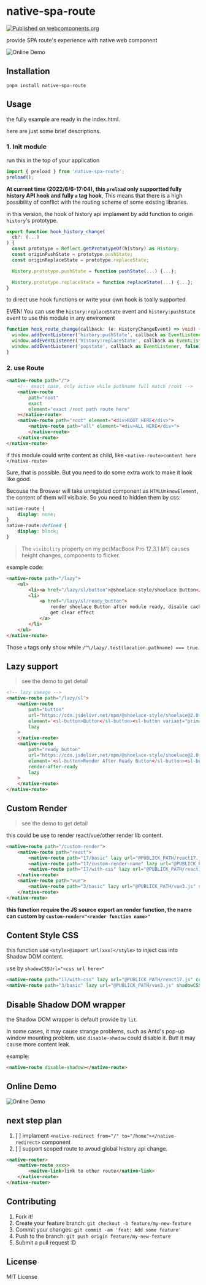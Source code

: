 # native-spa-route

[![Published on webcomponents.org](https://img.shields.io/badge/webcomponents.org-published-blue.svg)](https://www.webcomponents.org/element/owner/native-spa-route)

provide SPA route's experience with native web component

![Online Demo]([https://](https://native-spa-route.vercel.app/))

## Installation

`pnpm install native-spa-route`

## Usage

the fully example are ready in the index.html.

here are just some brief descriptions.

### 1. Init module

run this in the top of your application

```typescript
import { preload } from 'native-spa-route';
preload();
```

**At current time (2022/6/6-17:04), this `preload` only supportted fully history API hook and fully `a` tag hook**,
This means that there is a high possibility of conflict with the routing scheme of some existing libraries.

in this version, the hook of history api implament by add function to origin `history`'s prototype.

```typescript
export function hook_history_change(
  cb?: (...)
) {
  const prototype = Reflect.getPrototypeOf(history) as History;
  const originPushState = prototype.pushState;
  const originReplaceState = prototype.replaceState;

  History.prototype.pushState = function pushState(...) {...};

  History.prototype.replaceState = function replaceState(...) {...};
}
```

to direct use hook functions or write your own hook is toally supported.

EVEN! You can use the `history:replaceState` event and `history:pushState` event to use this module in any enviroment

```typescript
function hook_route_change(callback: (e: HistoryChangeEvent) => void) {
  window.addEventListener('history:pushState', callback as EventListener);
  window.addEventListener('history:replaceState', callback as EventListener);
  window.addEventListener('popstate', callback as EventListener, false);
}
```

### 2. use Route

```html
<native-route path="/">
	<!-- exact case, only active while pathname full match /root -->
	<native-route
		path="root"
		exact
		element="exact /root path route here"
	></native-route>
	<native-route path="root" element="<div>ROOT HERE</div>">
		<native-route path="all" element="<div>ALL HERE</div>">
		</native-route>
	</native-route>
</native-route>
```

if this module could write content as child, like `<native-route>content here </native-route>`

Sure, that is possible. But you need to do some extra work to make it look like good.

Becouse the Broswer will take unregisted component as `HTMLUnknowElement`, the content of them will visibale.
So you need to hidden them by css:

```css
native-route {
	display: none;
}
native-route:defined {
	display: block;
}
```

> The `visibility` property on my pc(MacBook Pro 12.3.1 M1) causes height changes, components to flicker.

example code:

```html
<native-route path="/lazy">
	<ul>
		<li><a href="/lazy/sl/button">@shoelace-style/shoelace Button</a></li>
		<li>
			<a href="/lazy/sl/ready_button">
				render shoelace Button after module ready, disable cache to
				get clear effect
			</a>
		</li>
	</ul>
</native-route>
```

Those `a` tags only show while `/^\/lazy/.test(location.pathname) === true`.

## Lazy support

> see the demo to get detail

```html
<!-- lazy useage -->
<native-route path="/lazy/sl">
	<native-route
		path="button"
		url="https://cdn.jsdelivr.net/npm/@shoelace-style/shoelace@2.0.0-beta.74/dist/components/button/button.js"
		element='<sl-button>Button</sl-button><sl-button variant="primary">Primary</sl-button><sl-button variant="neutral" loading>Neutral</sl-button>'
		lazy
	>
	</native-route>
	<native-route
		path="ready_button"
		url="https://cdn.jsdelivr.net/npm/@shoelace-style/shoelace@2.0.0-beta.74/dist/components/button/button.js"
		element='<sl-button>Render After Ready Button</sl-button><sl-button variant="primary">Primary</sl-button><sl-button variant="neutral" loading>Neutral</sl-button>'
		render-after-ready
		lazy
	>
	</native-route>
</native-route>
```

## Custom Render

> see the demo to get detail

this could be use to render react/vue/other render lib content.

```html
<native-route path="/custom-render">
	<native-route path="react">
		<native-route path="17/basic" lazy url="@PUBLICK_PATH/react17.js" custom-render></native-route>
		<native-route path="17/custom-render-name" lazy url="@PUBLICK_PATH/react17.js" custom-render="customRenderFunction"></native-route>
		<native-route path="17/with-css" lazy url="@PUBLICK_PATH/react17.js" custom-render="withCss" shadowCSSUrl="@PUBLICK_PATH/react17.css"></native-route>
	</native-route>
	<native-route path="vue">
		<native-route path="3/basic" lazy url="@PUBLICK_PATH/vue3.js" shadowCSSUrl="@PUBLICK_PATH/vue3.css" custom-render></native-route>
	</native-route>
</native-route>
```

**this function require the JS source export an render function, the name can custom by `custom-render="<render function name>"`**

## Content Style CSS

this function use `<style>@import url(xxx)</style>` to inject css into Shadow DOM content.

use by `shadowCSSUrl="<css url here>"`

```html
<native-route path="17/with-css" lazy url="@PUBLICK_PATH/react17.js" custom-render="withCss" shadowCSSUrl="@PUBLICK_PATH/react17.css"></native-route>
<native-route path="3/basic" lazy url="@PUBLICK_PATH/vue3.js" shadowCSSUrl="@PUBLICK_PATH/vue3.css" custom-render></native-route>
```

## Disable Shadow DOM wrapper

the Shadow DOM wrapper is default provide by `lit`.

In some cases, it may cause strange problems, such as Antd's pop-up window mounting problem.
use `disable-shadow` could disable it. But! it may cause more content leak.

example:

```html
<native-route disable-shadow></native-route>
```

## Online Demo

![Online Demo]([https://](https://native-spa-route.vercel.app/))

## next step plan

1. [ ] implament `<native-redirect from="/" to="/home"></native-redirect>` component
2. [ ] support scoped route to avoud global history api change.

```html
<native-router>
	<native-route xxxx>
		<naitve-link>link to other route</native-link>
	</native-route>
</native-router>
```

## Contributing

1. Fork it!
2. Create your feature branch: `git checkout -b feature/my-new-feature`
3. Commit your changes: `git commit -am 'feat: Add some feature'`
4. Push to the branch: `git push origin feature/my-new-feature`
5. Submit a pull request :D

## License

MIT License
